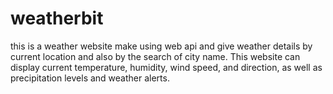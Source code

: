 # weatherbit
this is a weather website make using web api and give weather details by current location and also by the search of city name. This website can display current temperature, humidity, wind speed, and direction, as well as precipitation levels and weather alerts.
